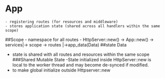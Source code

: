 # App  
    - registering routes (for resources and middleware)
    - stores application state (shared across all handlers within the same scope)
##Scope
    - namespace for all routes
    - HttpServer::new() -> App::new() -> services|-> scope -> routes
                                                 |->app_data(Data<T>)
##state Data<T>
   - state is shared with all routes and resources within the same scope
###Shared Mutable State
   -State initialized inside HttpServer::new is local to the worker thread and may become de-synced if modified.
   - to make global initialize outside Httpserver::new
